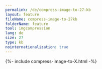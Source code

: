 ```yaml
---
permalink: /de/compress-image-to-27-kb
layout: feature
fileName: compress-image-to-27kb
folderName: feature
tool: imgcompression
lang: de
size: 27
type: kb
nointernationalization: true
---
```

{%- include compress-image-to-X.html -%}
      
